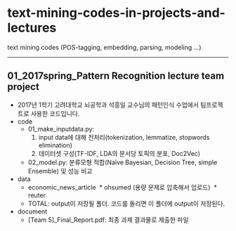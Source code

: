 # text-mining-codes-in-projects-and-lectures
text mining codes (POS-tagging, embedding, parsing, modeling ...)

-----------------------------------------------------------

## 01_2017spring_Pattern Recognition lecture team project
* 2017년 1학기 고려대학교 뇌공학과 석흥일 교수님의 패턴인식 수업에서 팀프로젝트로 사용한 코드입니다.
* code
  * 01_make_inputdata.py: 
    1. input data에 대해 전처리(tokenization, lemmatize, stopwords elimination)
    2. 데이터셋 구성(TF-IDF, LDA의 문서당 토픽의 분포, Doc2Vec)
  * 02_model.py: 분류모형 적합(Naïve Bayesian, Decision Tree, simple Ensemble) 및 성능 비교
* data
  * economic_news_article
  * ohsumed (용량 문제로 압축해서 업로드)
  * reuter
  * TOTAL: output이 저장될 폴더. 코드를 돌리면 이 폴더에 output이 저장된다.
* document
  * [Team 5]_Final_Report.pdf: 최종 과제 결과물로 제출한 파일



